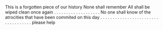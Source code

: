 This is a forgotten piece of our history
None shall remember
All shall be wiped clean once again
.
.
.
.
.
.
.
.
.
.
.
.
.
.
.
.
.
.
.
No one shall know of the atrocities that have been commited on this day
.
.
.
.
.
.
.
.
.
.
.
.
.
.
.
.
.
.
.
.
.
.
.
.
.
.
.
.
.
.
.
.
.
.
.
please help
